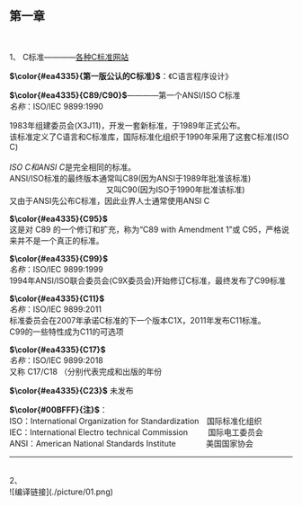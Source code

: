 ## 第一章
<br>

1、 C标准————[各种C标准网站](https://zh.cppreference.com/w/c)
<br>

**$\color{#ea4335}{第一版公认的C标准}$**：《C语言程序设计》
<br>

**$\color{#ea4335}{C89/C90}$**————第一个ANSI/ISO C标准 <br>
*名称*：ISO/IEC 9899:1990

1983年组建委员会(X3J11)，开发一套新标准，于1989年正式公布。<br>
该标准定义了C语言和C标准库，国际标准化组织于1990年采用了这套C标准(ISO C)
<br>
<br>
*ISO C和ANSI C*是完全相同的标准。<br>
ANSI/ISO标准的最终版本通常叫C89(因为ANSI于1989年批准该标准)<br>
&emsp;&emsp;&emsp;&emsp;&emsp;&emsp;&emsp;&emsp;&emsp;&emsp;&emsp;&emsp;
又叫C90(因为ISO于1990年批准该标准)<br>
又由于ANSI先公布C标准，因此业界人士通常使用ANSI C
<br>

**$\color{#ea4335}{C95}$**<br>
这是对 C89 的一个修订和扩充，称为“C89 with Amendment 1”或 C95，严格说来并不是一个真正的标准。
<br>

**$\color{#ea4335}{C99}$**<br>
*名称*：ISO/IEC 9899:1999<br>
1994年ANSI/ISO联合委员会(C9X委员会)开始修订C标准，最终发布了C99标准


**$\color{#ea4335}{C11}$**<br>
*名称*：ISO/IEC 9899:2011<br>
标准委员会在2007年承诺C标准的下一个版本C1X，2011年发布C11标准。<br>
C99的一些特性成为C11的可选项


**$\color{#ea4335}{C17}$**<br>
*名称*：ISO/IEC 9899:2018<br>
又称 C17/C18 （分别代表完成和出版的年份

**$\color{#ea4335}{C23}$**
未发布

**$\color{#00BFFF}{注}$**：<br>
ISO：International Organization for Standardization&emsp;国际标准化组织<br>
IEC：International Electro technical Commission&emsp;&emsp;&nbsp;&nbsp;国际电工委员会<br>
ANSI：American National Standards Institute&emsp;&emsp;&emsp;&nbsp;&nbsp;&nbsp;美国国家协会<br>

---
<br>
2、<br>
![编译链接](./picture/01.png)